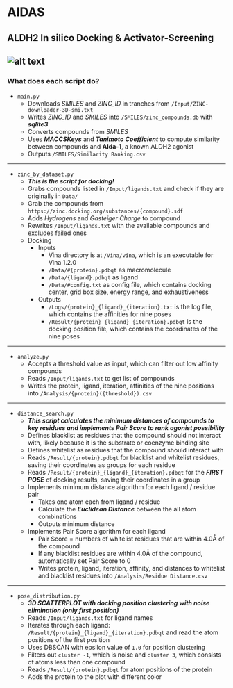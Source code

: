 # AIDAS
## ALDH2 In silico Docking & Activator-Screening
![alt text](https://github.com/Albertdai-Python/AIDAS/main/Media/AIDAS_mac_icon_2.png?raw=true)
---
### What does each script do?
- `main.py`
  - Downloads *SMILES* and *ZINC_ID* in tranches from `/Input/ZINC-downloader-3D-smi.txt`
  - Writes *ZINC_ID* and *SMILES* into `/SMILES/zinc_compounds.db` with ***sqlite3***
  - Converts compounds from *SMILES* 
  - Uses ***MACCSKeys*** and ***Tanimoto Coefficient*** to compute similarity between compounds and **Alda-1**, a known ALDH2 agonist
  - Outputs `/SMILES/Similarity Ranking.csv`
---
- `zinc_by_dataset.py`
  - ***This is the script for docking!***
  - Grabs compounds listed in `/Input/ligands.txt` and check if they are originally in `Data/`
  - Grab the compounds from `https://zinc.docking.org/substances/{compound}.sdf`
  - Adds *Hydrogens* and *Gasteiger Charge* to compound
  - Rewrites `/Input/ligands.txt` with the available compounds and excludes failed ones
  - Docking
      - Inputs
        - Vina directory is at `/Vina/vina`, which is an executable for Vina 1.2.0
        - `/Data/#{protein}.pdbqt` as macromolecule
        - `/Data/{ligand}.pdbqt` as ligand
        - `/Data/#config.txt` as config file, which contains docking center, grid box size, energy range, and exhaustiveness
      - Outputs
        - `/Logs/{protein}_{ligand}_{iteration}.txt` is the log file, which contains the affinities for nine poses
        - `/Result/{protein}_{ligand}_{iteration}.pdbqt` is the docking position file, which contains the coordinates of the nine poses
---
- `analyze.py`
  - Accepts a threshold value as input, which can filter out low affinity compounds
  - Reads `/Input/ligands.txt` to get list of compounds
  - Writes the protein, ligand, iteration, affinities of the nine positions into `/Analysis/{protein}({threshold}).csv`
---
- `distance_search.py`
  - ***This script calculates the minimum distances of compounds to key residues and implements Pair Score to rank agonist possibility***
  - Defines blacklist as residues that the compound should not interact with, likely because it is the substrate or coenzyme binding site
  - Defines whitelist as residues that the compound should interact with
  - Reads `/Result/{protein}.pdbqt` for blacklist and whitelist residues, saving their coordinates as groups for each residue
  - Reads `/Result/{protein}_{ligand}_{iteration}.pdbqt` for the ***FIRST POSE*** of docking results, saving their coordinates in a group
  - Implements minimum distance algorithm for each ligand / residue pair
    - Takes one atom each from ligand / residue
    - Calculate the ***Euclidean Distance*** between the all atom combinations
    - Outputs minimum distance
  - Implements Pair Score algorithm for each ligand
    - Pair Score = numbers of whitelist residues that are within 4.0Å of the compound
    - If any blacklist residues are within 4.0Å of the compound, automatically set Pair Score to 0
    - Writes protein, ligand, iteration, affinity, and distances to whitelist and blacklist residues into `/Analysis/Residue Distance.csv`
---
- `pose_distribution.py`
  - ***3D SCATTERPLOT with docking position clustering with noise elimination (only first position)***
  - Reads `/Input/ligands.txt` for ligand names
  - Iterates through each ligand: `/Result/{protein}_{ligand}_{iteration}.pdbqt` and read the atom positions of the first position
  - Uses DBSCAN with epsilon value of `1.0` for position clustering
  - Filters out `cluster -1`, which is noise and `cluster 3`, which consists of atoms less than one compound
  - Reads `/Result/{protein}.pdbqt` for atom positions of the protein
  - Adds the protein to the plot with different color

